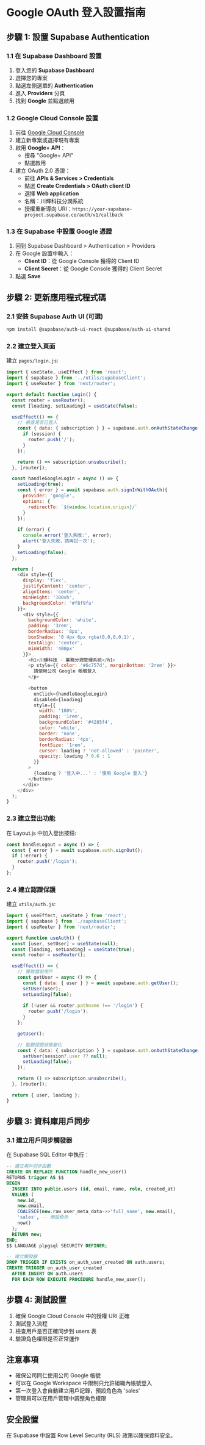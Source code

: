 # Google OAuth 登入設置指南

## 步驟 1: 設置 Supabase Authentication

### 1.1 在 Supabase Dashboard 設置
1. 登入您的 **Supabase Dashboard**
2. 選擇您的專案
3. 點選左側選單的 **Authentication**
4. 進入 **Providers** 分頁
5. 找到 **Google** 並點選啟用

### 1.2 Google Cloud Console 設置
1. 前往 [Google Cloud Console](https://console.cloud.google.com/)
2. 建立新專案或選擇現有專案
3. 啟用 **Google+ API**：
   - 搜尋 "Google+ API"
   - 點選啟用
4. 建立 OAuth 2.0 憑證：
   - 前往 **APIs & Services > Credentials**
   - 點選 **Create Credentials > OAuth client ID**
   - 選擇 **Web application**
   - 名稱：川輝科技分潤系統
   - 授權重新導向 URI：`https://your-supabase-project.supabase.co/auth/v1/callback`

### 1.3 在 Supabase 中設置 Google 憑證
1. 回到 Supabase Dashboard > Authentication > Providers
2. 在 Google 設置中輸入：
   - **Client ID**：從 Google Console 獲得的 Client ID
   - **Client Secret**：從 Google Console 獲得的 Client Secret
3. 點選 **Save**

## 步驟 2: 更新應用程式程式碼

### 2.1 安裝 Supabase Auth UI (可選)
```bash
npm install @supabase/auth-ui-react @supabase/auth-ui-shared
```

### 2.2 建立登入頁面
建立 `pages/login.js`:

```javascript
import { useState, useEffect } from 'react';
import { supabase } from '../utils/supabaseClient';
import { useRouter } from 'next/router';

export default function Login() {
  const router = useRouter();
  const [loading, setLoading] = useState(false);

  useEffect(() => {
    // 檢查是否已登入
    const { data: { subscription } } = supabase.auth.onAuthStateChange((event, session) => {
      if (session) {
        router.push('/');
      }
    });

    return () => subscription.unsubscribe();
  }, [router]);

  const handleGoogleLogin = async () => {
    setLoading(true);
    const { error } = await supabase.auth.signInWithOAuth({
      provider: 'google',
      options: {
        redirectTo: `${window.location.origin}/`
      }
    });
    
    if (error) {
      console.error('登入失敗:', error);
      alert('登入失敗，請再試一次');
    }
    setLoading(false);
  };

  return (
    <div style={{ 
      display: 'flex', 
      justifyContent: 'center', 
      alignItems: 'center', 
      minHeight: '100vh',
      backgroundColor: '#f8f9fa'
    }}>
      <div style={{
        backgroundColor: 'white',
        padding: '3rem',
        borderRadius: '8px',
        boxShadow: '0 4px 6px rgba(0,0,0,0.1)',
        textAlign: 'center',
        minWidth: '400px'
      }}>
        <h1>川輝科技 - 業務分潤管理系統</h1>
        <p style={{ color: '#6c757d', marginBottom: '2rem' }}>
          請使用公司 Google 帳號登入
        </p>
        
        <button
          onClick={handleGoogleLogin}
          disabled={loading}
          style={{
            width: '100%',
            padding: '1rem',
            backgroundColor: '#4285f4',
            color: 'white',
            border: 'none',
            borderRadius: '4px',
            fontSize: '1rem',
            cursor: loading ? 'not-allowed' : 'pointer',
            opacity: loading ? 0.6 : 1
          }}
        >
          {loading ? '登入中...' : '使用 Google 登入'}
        </button>
      </div>
    </div>
  );
}
```

### 2.3 建立登出功能
在 Layout.js 中加入登出按鈕:

```javascript
const handleLogout = async () => {
  const { error } = await supabase.auth.signOut();
  if (!error) {
    router.push('/login');
  }
};
```

### 2.4 建立認證保護
建立 `utils/auth.js`:

```javascript
import { useEffect, useState } from 'react';
import { supabase } from './supabaseClient';
import { useRouter } from 'next/router';

export function useAuth() {
  const [user, setUser] = useState(null);
  const [loading, setLoading] = useState(true);
  const router = useRouter();

  useEffect(() => {
    // 獲取當前用戶
    const getUser = async () => {
      const { data: { user } } = await supabase.auth.getUser();
      setUser(user);
      setLoading(false);
      
      if (!user && router.pathname !== '/login') {
        router.push('/login');
      }
    };

    getUser();

    // 監聽認證狀態變化
    const { data: { subscription } } = supabase.auth.onAuthStateChange((event, session) => {
      setUser(session?.user ?? null);
      setLoading(false);
    });

    return () => subscription.unsubscribe();
  }, [router]);

  return { user, loading };
}
```

## 步驟 3: 資料庫用戶同步

### 3.1 建立用戶同步觸發器
在 Supabase SQL Editor 中執行：

```sql
-- 建立用戶同步函數
CREATE OR REPLACE FUNCTION handle_new_user() 
RETURNS trigger AS $$
BEGIN
  INSERT INTO public.users (id, email, name, role, created_at)
  VALUES (
    new.id,
    new.email,
    COALESCE(new.raw_user_meta_data->>'full_name', new.email),
    'sales', -- 預設角色
    now()
  );
  RETURN new;
END;
$$ LANGUAGE plpgsql SECURITY DEFINER;

-- 建立觸發器
DROP TRIGGER IF EXISTS on_auth_user_created ON auth.users;
CREATE TRIGGER on_auth_user_created
  AFTER INSERT ON auth.users
  FOR EACH ROW EXECUTE PROCEDURE handle_new_user();
```

## 步驟 4: 測試設置

1. 確保 Google Cloud Console 中的授權 URI 正確
2. 測試登入流程
3. 檢查用戶是否正確同步到 users 表
4. 驗證角色權限是否正常運作

## 注意事項

- 確保公司同仁使用公司 Google 帳號
- 可以在 Google Workspace 中限制只允許組織內帳號登入
- 第一次登入會自動建立用戶記錄，預設角色為 'sales'
- 管理員可以在用戶管理中調整角色權限

## 安全設置

在 Supabase 中設置 Row Level Security (RLS) 政策以確保資料安全。